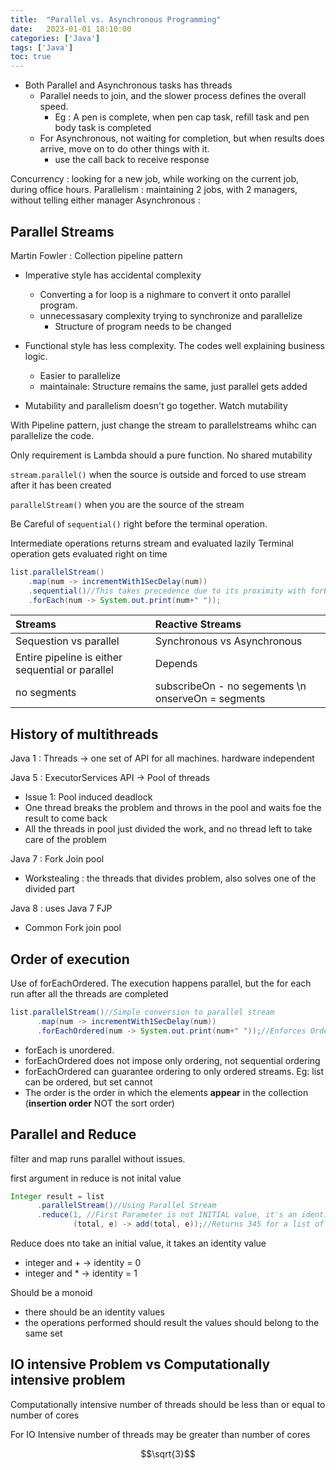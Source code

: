 ```yaml
---
title:  "Parallel vs. Asynchronous Programming"
date:   2023-01-01 18:10:00
categories: ['Java']
tags: ['Java']
toc: true
---
```


* Both Parallel and Asynchronous tasks has threads
  * Parallel needs to join, and the slower process defines the overall speed. 
    * Eg : A pen is complete, when pen cap task, refill task and pen body task is completed
  * For Asynchronous, not waiting for completion, but when results does arrive, move on to do other things with it.
    * use the call back to receive response

Concurrency : looking for a new job, while working on the current job, during office hours.
Parallelism : maintaining 2 jobs, with 2 managers, without telling either manager
Asynchronous : 

## Parallel Streams

Martin Fowler : Collection pipeline pattern

* Imperative style has accidental complexity
  * Converting a for loop is a nighmare to convert it onto parallel program.
  * unnecessasary complexity trying to synchronize and parallelize
    * Structure of program needs to be changed
* Functional style has less complexity. The codes well explaining business logic. 
  * Easier to parallelize
  * maintainale: Structure remains the same, just parallel gets added


* Mutability and parallelism doesn't go together. Watch mutability


With Pipeline pattern, just change the stream to parallelstreams whihc can parallelize the code.

Only requirement is
    Lambda should a pure function. No shared mutability


`stream.parallel()` when the source is outside and forced to use stream after it has been created

`parallelStream()` when you are the source of the stream

Be Careful of `sequential()` right before the terminal operation.

Intermediate operations returns stream and evaluated lazily
Terminal operation gets evaluated right on time

```java
list.parallelStream()
    .map(num -> incrementWith1SecDelay(num))
    .sequential()//This takes precedence due to its proximity with forEach (Reduce operation)
    .forEach(num -> System.out.print(num+" "));
```

| Streams                                          | Reactive Streams                                   | 
|:-------------------------------------------------|:---------------------------------------------------|  
| Sequestion vs parallel                           | Synchronous vs Asynchronous                        |
| Entire pipeline is either sequential or parallel | Depends                                            |
| no segments                                      | subscribeOn - no segements \n onserveOn = segments |


## History of multithreads

Java 1 : Threads -> one set of API for all machines. hardware independent

Java 5 : ExecutorServices API -> Pool of threads 
  * Issue 1: Pool induced deadlock
  * One thread breaks the problem and throws in the pool and waits foe the result to come back
  * All the threads in pool just divided the work, and no thread left to take care of the problem

Java 7 : Fork Join pool
  * Workstealing : the threads that divides problem, also solves one of the divided part

Java 8 : uses Java 7 FJP 
  * Common Fork join pool


## Order of execution

Use of forEachOrdered. The execution happens parallel, but the for each run after all the threads are completed

```java
list.parallelStream()//Simple conversion to parallel stream
      .map(num -> incrementWith1SecDelay(num))
      .forEachOrdered(num -> System.out.print(num+" "));//Enforces Ordering on the consumer function being passed
```

* forEach is unordered. 
* forEachOrdered does not impose only ordering, not sequential ordering
* forEachOrdered can guarantee ordering to only ordered streams. Eg: list can be ordered, but set cannot
* The order is the order in which the elements **appear** in the collection (**insertion order** NOT the sort order)


## Parallel and Reduce

filter and map runs parallel without issues.


first argument in reduce is not inital value

```java
Integer result = list
      .parallelStream()//Using Parallel Stream
      .reduce(1, //First Parameter is not INITIAL value, it's an identity
              (total, e) -> add(total, e));//Returns 345 for a list of 1 to 10
```
Reduce does nto take an initial value, it takes an identity value

* integer and + -> identity  = 0
* integer and * -> identity  = 1

Should be a monoid 
  * there should be an identity values  
  * the operations performed should result the values should belong to the same set

## IO intensive Problem vs Computationally intensive problem

Computationally intensive
  number of threads should be less than or equal to number of cores

For IO Intensive
   number of threads may be greater than number of cores

```math
\sqrt{3}
```
